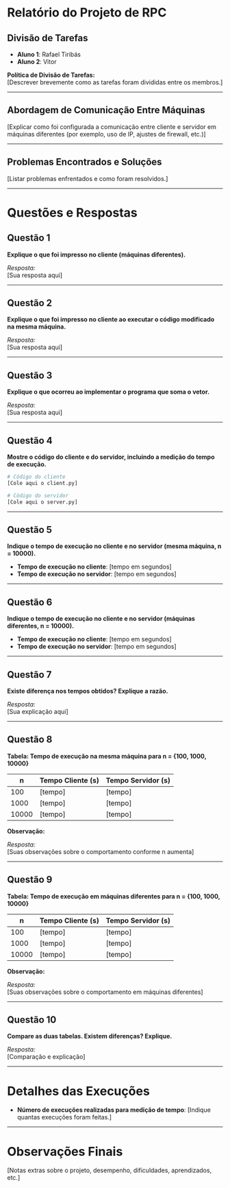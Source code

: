 # Relatório do Projeto de RPC

## Divisão de Tarefas

- **Aluno 1**: Rafael Tiribás
- **Aluno 2**: Vitor

**Política de Divisão de Tarefas:**  
[Descrever brevemente como as tarefas foram divididas entre os membros.]

---

## Abordagem de Comunicação Entre Máquinas

[Explicar como foi configurada a comunicação entre cliente e servidor em máquinas diferentes (por exemplo, uso de IP, ajustes de firewall, etc.)]

---

## Problemas Encontrados e Soluções

[Listar problemas enfrentados e como foram resolvidos.]

---

# Questões e Respostas

## Questão 1

**Explique o que foi impresso no cliente (máquinas diferentes).**

_Resposta:_  
[Sua resposta aqui]

---

## Questão 2

**Explique o que foi impresso no cliente ao executar o código modificado na mesma máquina.**

_Resposta:_  
[Sua resposta aqui]

---

## Questão 3

**Explique o que ocorreu ao implementar o programa que soma o vetor.**

_Resposta:_  
[Sua resposta aqui]

---

## Questão 4

**Mostre o código do cliente e do servidor, incluindo a medição do tempo de execução.**

```python
# Código do cliente
[Cole aqui o client.py]
```

```python
# Código do servidor
[Cole aqui o server.py]
```

---

## Questão 5

**Indique o tempo de execução no cliente e no servidor (mesma máquina, n = 10000).**

- **Tempo de execução no cliente**: [tempo em segundos]
- **Tempo de execução no servidor**: [tempo em segundos]

---

## Questão 6

**Indique o tempo de execução no cliente e no servidor (máquinas diferentes, n = 10000).**

- **Tempo de execução no cliente**: [tempo em segundos]
- **Tempo de execução no servidor**: [tempo em segundos]

---

## Questão 7

**Existe diferença nos tempos obtidos? Explique a razão.**

_Resposta:_  
[Sua explicação aqui]

---

## Questão 8

**Tabela: Tempo de execução na mesma máquina para n = {100, 1000, 10000}**

| n    | Tempo Cliente (s) | Tempo Servidor (s) |
|------|-------------------|-------------------|
| 100  | [tempo]            | [tempo]            |
| 1000 | [tempo]            | [tempo]            |
| 10000| [tempo]            | [tempo]            |

**Observação:**

_Resposta:_  
[Suas observações sobre o comportamento conforme n aumenta]

---

## Questão 9

**Tabela: Tempo de execução em máquinas diferentes para n = {100, 1000, 10000}**

| n    | Tempo Cliente (s) | Tempo Servidor (s) |
|------|-------------------|-------------------|
| 100  | [tempo]            | [tempo]            |
| 1000 | [tempo]            | [tempo]            |
| 10000| [tempo]            | [tempo]            |

**Observação:**

_Resposta:_  
[Suas observações sobre o comportamento em máquinas diferentes]

---

## Questão 10

**Compare as duas tabelas. Existem diferenças? Explique.**

_Resposta:_  
[Comparação e explicação]

---

# Detalhes das Execuções

- **Número de execuções realizadas para medição de tempo**: [Indique quantas execuções foram feitas.]

---

# Observações Finais

[Notas extras sobre o projeto, desempenho, dificuldades, aprendizados, etc.]

